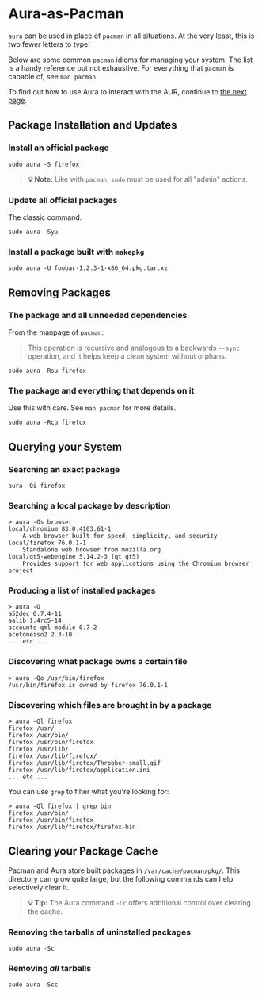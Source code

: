 # Aura-as-Pacman

`aura` can be used in place of `pacman` in all situations. At the very least,
this is two fewer letters to type!

Below are some common `pacman` idioms for managing your system. The list is a
handy reference but not exhaustive. For everything that `pacman` is capable of,
see `man pacman`.

To find out how to use Aura to interact with the AUR, continue to [the next
page](aur.md).

## Package Installation and Updates

### Install an official package

```
sudo aura -S firefox
```

> **💡 Note:** Like with `pacman`, `sudo` must be used for all "admin" actions.

### Update all official packages

The classic command.

```
sudo aura -Syu
```

### Install a package built with `makepkg`

```
sudo aura -U foobar-1.2.3-1-x86_64.pkg.tar.xz
```

## Removing Packages

### The package and all unneeded dependencies

From the manpage of `pacman`:

> This operation is recursive and analogous to a backwards `--sync` operation,
> and it helps keep a clean system without orphans.

```
sudo aura -Rsu firefox
```

### The package and everything that depends on it

Use this with care. See `man pacman` for more details.

```
sudo aura -Rcu firefox
```

## Querying your System

### Searching an exact package

```
aura -Qi firefox
```

### Searching a local package by description

```
> aura -Qs browser
local/chromium 83.0.4103.61-1
    A web browser built for speed, simplicity, and security
local/firefox 76.0.1-1
    Standalone web browser from mozilla.org
local/qt5-webengine 5.14.2-3 (qt qt5)
    Provides support for web applications using the Chromium browser project
```

### Producing a list of installed packages

```
> aura -Q
a52dec 0.7.4-11
aalib 1.4rc5-14
accounts-qml-module 0.7-2
acetoneiso2 2.3-10
... etc ...
```

### Discovering what package owns a certain file

```
> aura -Qo /usr/bin/firefox
/usr/bin/firefox is owned by firefox 76.0.1-1
```

### Discovering which files are brought in by a package

```
> aura -Ql firefox
firefox /usr/
firefox /usr/bin/
firefox /usr/bin/firefox
firefox /usr/lib/
firefox /usr/lib/firefox/
firefox /usr/lib/firefox/Throbber-small.gif
firefox /usr/lib/firefox/application.ini
... etc ...
```

You can use `grep` to filter what you're looking for:

```
> aura -Ql firefox | grep bin
firefox /usr/bin/
firefox /usr/bin/firefox
firefox /usr/lib/firefox/firefox-bin
```

## Clearing your Package Cache

Pacman and Aura store built packages in `/var/cache/pacman/pkg/`. This directory
can grow quite large, but the following commands can help selectively clear it.

> **💡 Tip:** The Aura command `-Cc` offers additional control over clearing
> the cache.

### Removing the tarballs of uninstalled packages

```
sudo aura -Sc
```

### Removing *all* tarballs

```
sudo aura -Scc
```
